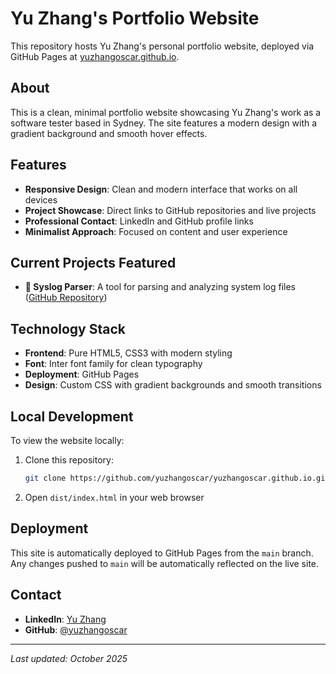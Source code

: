 # Yu Zhang's Portfolio Website

This repository hosts Yu Zhang's personal portfolio website, deployed via GitHub Pages at [yuzhangoscar.github.io](https://yuzhangoscar.github.io).

## About

This is a clean, minimal portfolio website showcasing Yu Zhang's work as a software tester based in Sydney. The site features a modern design with a gradient background and smooth hover effects.

## Features

- **Responsive Design**: Clean and modern interface that works on all devices
- **Project Showcase**: Direct links to GitHub repositories and live projects
- **Professional Contact**: LinkedIn and GitHub profile links
- **Minimalist Approach**: Focused on content and user experience

## Current Projects Featured

- **🧠 Syslog Parser**: A tool for parsing and analyzing system log files ([GitHub Repository](https://github.com/yuzhangoscar/syslogParser))

## Technology Stack

- **Frontend**: Pure HTML5, CSS3 with modern styling
- **Font**: Inter font family for clean typography
- **Deployment**: GitHub Pages
- **Design**: Custom CSS with gradient backgrounds and smooth transitions

## Local Development

To view the website locally:

1. Clone this repository:
   ```bash
   git clone https://github.com/yuzhangoscar/yuzhangoscar.github.io.git
   ```

2. Open `dist/index.html` in your web browser

## Deployment

This site is automatically deployed to GitHub Pages from the `main` branch. Any changes pushed to `main` will be automatically reflected on the live site.

## Contact

- **LinkedIn**: [Yu Zhang](https://www.linkedin.com/in/yu-zhang-8b366337/)
- **GitHub**: [@yuzhangoscar](https://github.com/yuzhangoscar)

---

*Last updated: October 2025*
